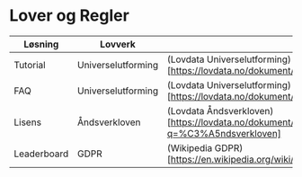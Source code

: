 # Lover og Regler

|Løsning|Lovverk|URL|
|-------|-------|---|
|Tutorial|Universelutforming|(Lovdata Universelutforming)[https://lovdata.no/dokument/SF/forskrift/2013-06-21-732]|
|FAQ|Universelutforming|(Lovdata Universelutforming)[https://lovdata.no/dokument/SF/forskrift/2013-06-21-732]|
|Lisens|Åndsverkloven|(Lovdata Åndsverkloven)[https://lovdata.no/dokument/NL/lov/2018-06-15-40?q=%C3%A5ndsverkloven]|
|Leaderboard|GDPR|(Wikipedia GDPR)[https://en.wikipedia.org/wiki/General_Data_Protection_Regulation]|